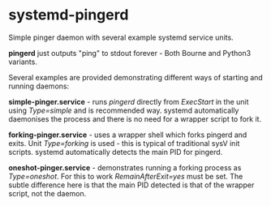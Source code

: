 # systemd-pingerd
Simple pinger daemon with several example systemd service units.

**pingerd** just outputs "ping" to stdout forever - Both Bourne and Python3 variants.

Several examples are provided demonstrating different ways of starting and running daemons:

**simple-pinger.service** - runs *pingerd* directly from *ExecStart* in the unit using *Type=simple* and is recommended way. systemd automatically daemonises the process and there is no need for a wrapper script to fork it.

**forking-pinger.service** - uses a wrapper shell which forks pingerd and exits. Unit *Type=forking* is used - this is typical of traditional sysV init scripts. systemd automatically detects the main PID for pingerd.

**oneshot-pinger.service** - demonstrates running a forking process as *Type=oneshot*. For this to work *RemainAfterExit=yes* must be set. The subtle difference here is that the main PID detected is that of the wrapper script, not the daemon. 
